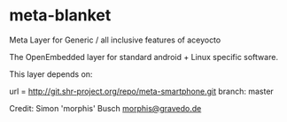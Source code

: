 meta-blanket
============

Meta Layer for Generic / all inclusive features of aceyocto

The OpenEmbedded layer for standard android + Linux specific software.

This layer depends on:

url = http://git.shr-project.org/repo/meta-smartphone.git
branch: master

Credit: Simon 'morphis' Busch <morphis@gravedo.de>
